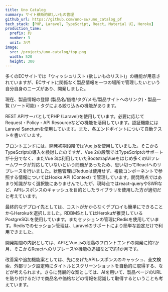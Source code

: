 ```yaml
---
title: Uno Catalog
summary: サイト横断的欲しいもの管理
github_url: https://github.com/uno-sw/uno_catalog_pf
tech_stack: [PHP, Laravel, TypeScript, React, Material UI, Heroku]
production_time:
  prefix: 約
  number: 3
  unit: か月
image:
  src: /projects/uno-catalog/top.png
  width: 520
  height: 300
---
```

多くのECサイトでは「ウィッシュリスト (欲しいものリスト)」の機能が用意されていますが、ECサイトに関係なく製品情報を一つの場所で管理したいという自分自身のニーズがあり、開発しました。

現在、製品情報の登録 (製品名/価格/タグ/メモ/製品サイトへのリンク)・製品一覧 (ソート可能)・タグによる絞り込みの機能があります。

REST APIサーバとしてPHP (Laravel)を使用しています。必要に応じてRequest・Policy・API Resourceなどの機能を活用しています。認証機能にはLaravel Sanctumを使用しています。また、各エンドポイントについて自動テストを書いています。

フロントエンドには、開発初期段階ではVue.jsを使用していました。そこからTypeScriptの導入を検討したのですが、Vue 2の段階ではTypeScriptのサポートが十分でなく、またVue 3は利用していたBootstrapVueをはじめ多くのUIフレームワークが対応していないという問題があったため、思い切ってReactへのリプレースを行いました。状態管理にReduxは使用せず、複数コンポーネントで参照する情報についてはHooks API (Context) で管理しています。開発時点ではあまり知識がなく選択肢にありませんでしたが、現時点ではreact-queryやSWRなど、APIレスポンスのキャッシュを目的としたライブラリを使用した方が適切だと考えています。

最終的なデプロイ先としては、コストがかからなくデプロイも簡単にできることからHerokuを選択しました。RDBMSとしてはHerokuが推奨しているPostgreSQLを使用しています。またセッションの管理にRedisを使用しています。Redisでのセッション管理は、Laravelのサポートにより簡単な設定だけで利用できました。

開発期間の内訳としては、APIとVue.jsの段階のフロントエンドの開発に約2か月、そこからReactへのリプレースや機能の追加などで約1か月です。

改善案や追加機能案としては、先にあげたAPIレスポンスのキャッシュ、全文検索、外部リンク設定時にタイトルとスクリーンショットを自動的に取得する、などが考えられます。さらに発展的な案としては、AIを用いて、製品ページのURLを貼り付けるだけで商品名や価格などの情報を認識して取得するということも考えています。
